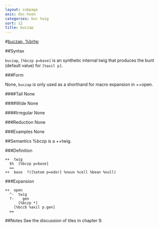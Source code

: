 ```yaml
---
layout: subpage
axis: doc-hoon
categories: buc twig
sort: 12
title: buczap
---
```



#[buczap, %brhp](#brhp)

##Syntax

`buczap`, `[%bczp p=base]` is an synthetic internal twig that
produces the bunt (default value) for `[%axil p]`.

###Form

None, `buczap` is only used as a shorthand for macro expansion in ++open.

####Tall
None

####Wide
None

####Irregular
None

###Reduction
None

###Examples
None

##Semantics
%bczp is a ++twig.

###Definition

    ++  twig  
      $%  [%bczp p=base]
      ==
    ++  base  ?([%atom p=odor] %noun %cell %bean %null)

###Expansion
    
    ++  open
      ^-  twig
      ?-    gen
          [%bczp *]
        [%bccb %axil p.gen]
      ==

##Notes
See the discussion of tiles in chapter 9.
